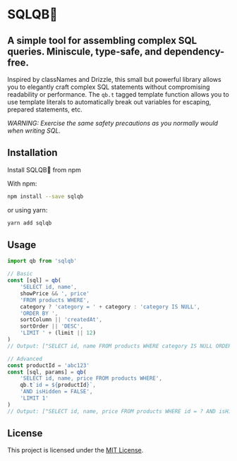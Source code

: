 # SQLQB🏈

## A simple tool for assembling complex SQL queries. Miniscule, type-safe, and dependency-free.

Inspired by classNames and Drizzle, this small but powerful library allows you to elegantly craft complex SQL statements without compromising readability or performance. The `qb.t` tagged template function allows you to use template literals to automatically break out variables for escaping, prepared statements, etc.

_WARNING: Exercise the same safety precautions as you normally would when writing SQL._

## Installation

Install SQLQB🏈 from npm

With npm:
```bash
npm install --save sqlqb
```
or using yarn:
```bash
yarn add sqlqb
```

## Usage

```javascript
import qb from 'sqlqb' 

// Basic
const [sql] = qb(
    'SELECT id, name',
    showPrice && ', price'
    'FROM products WHERE',
    category ? 'category = ' + category : 'category IS NULL',
    'ORDER BY ',
    sortColumn || 'createdAt',
    sortOrder || 'DESC',
    'LIMIT ' + (limit || 12)
)
// Output: ["SELECT id, name FROM products WHERE category IS NULL ORDER BY createdAt DESC LIMIT 12"]

// Advanced
const productId = 'abc123'
const [sql, params] = qb(
    'SELECT id, name, price FROM products WHERE',
    qb.t`id = ${productId}`,
    'AND isHidden = FALSE',
    'LIMIT 1'
)
// Output: ["SELECT id, name, price FROM products WHERE id = ? AND isHidden = FALSE LIMIT 1", ["abc123"]]
```

## License

This project is licensed under the [MIT License](LICENSE).